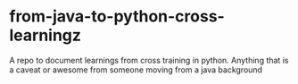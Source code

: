 # from-java-to-python-cross-learningz

A repo to document learnings from cross training in python.  Anything that is a caveat or awesome from someone moving from a java background
